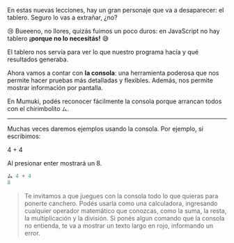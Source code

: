 En estas nuevas lecciones, hay un gran personaje que va a desaparecer: el tablero. Seguro lo vas a extrañar, ¿no?

:cry: Bueeeno, no llores, quizás fuimos un poco duros: en JavaScript no hay tablero **¡porque no lo necesitás!** :sweat_smile: 

El tablero nos servía para ver lo que nuestro programa hacía y qué resultados generaba. 

Ahora vamos a contar con **la consola**: una herramienta poderosa que nos permite hacer pruebas más detalladas y flexibles. Además, nos permite mostrar información por pantalla.

En Mumuki, podés reconocer fácilmente la consola porque arrancan todos con el chirimbolito `ム`.

------------------------
Muchas veces daremos ejemplos usando la consola. Por ejemplo, si escribimos: 

4 + 4 

Al presionar enter mostrará un 8.


```javascript
ム 4 + 4
8
```

> Te invitamos a que juegues con la consola todo lo que quieras para ponerte canchero. Podés usarla como una calculadora, ingresando cualquier operador matemático que conozcas, como la suma, la resta, la multiplicación y la división. Si ponés algun comando que la consola no entienda, te va a mostrar un texto largo en rojo, informando un error.
